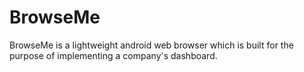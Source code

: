 BrowseMe
========

BrowseMe is a lightweight android web browser which is built for the purpose of implementing a company's dashboard.
